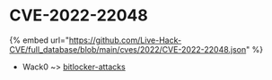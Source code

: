 # CVE-2022-22048
{% embed url="https://github.com/Live-Hack-CVE/full_database/blob/main/cves/2022/CVE-2022-22048.json" %}

* Wack0 ~> [bitlocker-attacks](https://www.alice-snow.ru/2022/database/cve-2022-22048/bitlocker-attacks-wack0)